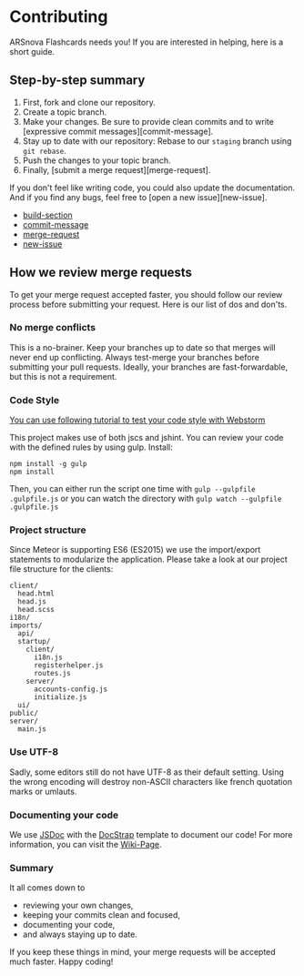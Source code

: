 # Contributing

ARSnova Flashcards needs you! If you are interested in helping, here is a short guide.

## Step-by-step summary

1. First, fork and clone our repository.
2. Create a topic branch.
3. Make your changes. Be sure to provide clean commits and to write [expressive commit messages][commit-message].
4. Stay up to date with our repository: Rebase to our `staging` branch using `git rebase`.
5. Push the changes to your topic branch.
6. Finally, [submit a merge request][merge-request].

If you don't feel like writing code, you could also update the documentation. And if you find any bugs, feel free to [open a new issue][new-issue].

* [build-section](https://git.thm.de/arsnova/cards/builds)
* [commit-message](https://tbaggery.com/2008/04/19/a-note-about-git-commit-messages.html)
* [merge-request](https://git.thm.de/arsnova/cards/merge_requests/new)
* [new-issue](https://git.thm.de/arsnova/cards/issues/new?issue%5Bassignee_id%5D=&issue%5Bmilestone_id%5D=)

## How we review merge requests

To get your merge request accepted faster, you should follow our review process before submitting your request. Here is our list of dos and don'ts.

### No merge conflicts

This is a no-brainer. Keep your branches up to date so that merges will never end up conflicting. Always test-merge your branches before submitting your pull requests. Ideally, your branches are fast-forwardable, but this is not a requirement.

### Code Style

[You can use following tutorial to test your code style with Webstorm](https://git.thm.de/arsnova/cards/wikis/testing-with-webstorm)

This project makes use of both jscs and jshint. You can review your code with the defined rules by using gulp. Install:

```
npm install -g gulp
npm install
```

Then, you can either run the script one time with ```gulp --gulpfile .gulpfile.js``` or you can watch the directory with ```gulp watch --gulpfile .gulpfile.js```

### Project structure

Since Meteor is supporting ES6 (ES2015) we use the import/export statements to modularize the application.
Please take a look at our project file structure for the clients:

```
client/
  head.html
  head.js
  head.scss
i18n/
imports/
  api/
  startup/
    client/
      i18n.js
      registerhelper.js
      routes.js
    server/
      accounts-config.js
      initialize.js
  ui/
public/
server/
  main.js
```

### Use UTF-8

Sadly, some editors still do not have UTF-8 as their default setting. Using the wrong encoding will destroy non-ASCII characters like french quotation marks or umlauts.

### Documenting your code

We use [JSDoc](https://github.com/jsdoc3/jsdoc) with the [DocStrap](https://github.com/docstrap/docstrap) template to document our code! For more information, you can visit
the [Wiki-Page](https://git.thm.de/arsnova/cards/wikis/code-documentation-with-jsdoc).

### Summary

It all comes down to

* reviewing your own changes,
* keeping your commits clean and focused,
* documenting your code,
* and always staying up to date.

If you keep these things in mind, your merge requests will be accepted much faster. Happy coding!
